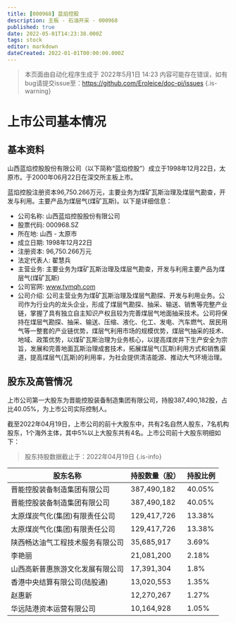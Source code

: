 ```yaml
---
title: [000968] 蓝焰控股
description: 主板 - 石油开采 - 000968
published: true
date: 2022-05-01T14:23:38.000Z
tags: stock
editor: markdown
dateCreated: 2022-01-01T00:00:00.000Z
---
```


> 本页面由自动化程序生成于 2022年5月1日 14:23
> 内容可能存在错误，如有bug请提交issue至：https://github.com/Eroleice/doc-pi/issues
{.is-warning}

# 上市公司基本情况

## 基本资料

山西蓝焰控股股份有限公司（以下简称“蓝焰控股”）成立于1998年12月22日，太原市。于2000年06月22日在深交所主板上市。

蓝焰控股注册资本96,750.266万元，主要业务为煤矿瓦斯治理及煤层气勘查，开发与利用。主要产品为煤层气(煤矿瓦斯)。以下是详细信息：

- 公司名称: 山西蓝焰控股股份有限公司
- 股票代码: 000968.SZ
- 所在地: 山西 - 太原市
- 成立日期: 1998年12月22日
- 注册资本: 96,750.266万元
- 法定代表人: 翟慧兵
- 主营业务: 主要业务为煤矿瓦斯治理及煤层气勘查，开发与利用主要产品为煤层气(煤矿瓦斯)
- 公司官网: www.tymqh.com
- 公司介绍: 公司主营业务为煤矿瓦斯治理及煤层气勘探、开发与利用业务。公司作为行业内的龙头企业，形成了煤层气勘探、抽采、输送、销售等完整产业链，掌握了具有独立自主知识产权且较为完善煤层气地面抽采技术。公司将保持在煤层气勘探、抽采、输送、压缩、液化、化工、发电、汽车燃气、居民用气等一整套的产业链优势，煤层气利用市场的规模优势，煤层气抽采的技术、地域、政策优势，以煤矿瓦斯治理为业务核心，以提高煤炭井下生产安全为宗旨，发展和完善地面瓦斯治理成套技术，拓展煤层气(瓦斯)利用方式和销售渠道，提高煤层气(瓦斯)的利用率，为社会提供清洁能源、推动大气环境治理。


## 股东及高管情况

上市公司第一大股东为晋能控股装备制造集团有限公司，持股387,490,182股，占比40.05%，为上市公司实际控制人。

截至2022年04月19日，上市公司的前十大股东中，共有2名自然人股东，7名机构股东，1个海外主体，其中5%以上大股东共有4名。上市公司前十大股东明细如下：

> 股东持股数据截止于：2022年04月19日
{.is-info}

| 股东名称 | 持股数量（股） | 持股比例 |
| --- | --- | --- |
| 晋能控股装备制造集团有限公司 | 387,490,182 | 40.05% |
| 晋能控股装备制造集团有限公司 | 387,490,182 | 40.05% |
| 太原煤炭气化(集团)有限责任公司 | 129,417,726 | 13.38% |
| 太原煤炭气化(集团)有限责任公司 | 129,417,726 | 13.38% |
| 陕西畅达油气工程技术服务有限公司 | 35,685,917 | 3.69% |
| 李艳丽 | 21,081,200 | 2.18% |
| 山西高新普惠旅游文化发展有限公司 | 17,391,304 | 1.8% |
| 香港中央结算有限公司(陆股通) | 13,020,553 | 1.35% |
| 赵惠新 | 12,270,267 | 1.27% |
| 华远陆港资本运营有限公司 | 10,164,928 | 1.05% |




